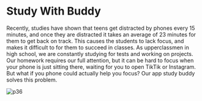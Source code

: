 # Study With Buddy
Recently, studies have shown that teens get distracted by phones every 15 minutes, and once they are distracted it takes an average of 23 minutes for them to get back on track. This causes the students to lack focus, and makes it difficult to for them to succeed in classes. 
As upperclassmen in high school, we are constantly studying for tests and working on projects. Our homework requires our full attention, but it can be hard to focus when your phone is just sitting there, waiting for you to open TikTik or Instagram. But what if you phone could actually help you focus? Our app study buddy solves this problem. 

![p36](https://user-images.githubusercontent.com/94394689/234300295-2d7aa998-a7e4-4871-9e0a-1a2105317022.png)
